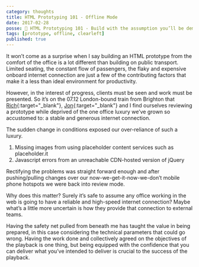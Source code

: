 ```yaml
---
category: thoughts
title: HTML Prototyping 101 - Offline Mode
date: 2017-02-28
posse: 🤔 HTML Prototyping 101 - Build with the assumption you’ll be demoing them without an internet connection
tags: [prototype, offline, clearleft]
published: true
---
```


It won’t come as a surprise when I say building an HTML prototype from the comfort of the office is a lot different than building on public transport. Limited seating, the constant flow of passengers, the flaky and expensive onboard internet connection are just a few of the contributing factors that make it a less than ideal environment for productivity.

However, in the interest of progress, clients must be seen and work must be presented. So it’s on the 07.12 London-bound train from Brighton that [Rich](http://clagnut.com/){:target="_blank"}, [Jon](http://carbongraffiti.com/){:target="_blank"} and I find ourselves reviewing a prototype while deprived of the one office luxury we’ve grown so accustomed to: a stable and generous internet connection.

The sudden change in conditions exposed our over-reliance of such a luxury.

1. Missing images from using placeholder content services such as placeholder.it
2. Javascript errors from an unreachable CDN-hosted version of jQuery

Rectifying the problems was straight forward enough and after pushing/pulling changes over our now-we-get-it-now-we-don’t mobile phone hotspots we were back into review mode.

Why does this matter? Surely it’s safe to assume any office working in the web is going to have a reliable and high-speed internet connection? Maybe what’s a little more uncertain is how they provide that connection to external teams.

Having the safety net pulled from beneath me has taught the value in being prepared, in this case considering the technical parameters that could go wrong. Having the work done and collectively agreed on the objectives of the playback is one thing, but being equipped with the confidence that you can deliver what you’ve intended to deliver is crucial to the success of the playback.

